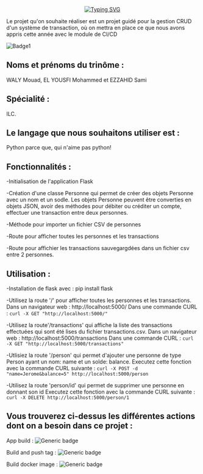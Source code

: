 <p align="center">
<a href="https://git.io/typing-svg"><img src="https://readme-typing-svg.demolab.com?font=Fira+Code&pause=1000&width=435&lines=PROJECT+API+CI%2FCD+WITH+PYTHON.+ILC" alt="Typing SVG" /></a>
  </P>
  
Le projet qu'on souhaite réaliser est un projet guidé pour la gestion CRUD d'un système de transaction, où on mettra en place ce que nous avons appris cette année avec le module de CI/CD

   ![Badge1](https://www.plunge.cloud/hs-fs/hubfs/cycle-devopsea2b.png?width=600&name=cycle-devops.png)



## Noms et prénoms du trinôme : 
  WALY Mouad, EL YOUSFI Mohammed et EZZAHID Sami


## Spécialité : 
  ILC.

## Le langage que nous souhaitons utiliser est :
  Python parce que, qui n'aime pas python!
  
## Fonctionnalités :

-Initialisation de l'application Flask

-Création d'une classe Personne qui permet de créer des objets Personne avec un nom et un sodle. Les objets Personne peuvent être converties en objets JSON, avoir des méthodes pour débiter ou créditer un compte, effectuer une transaction entre deux personnes.

-Méthode pour importer un fichier CSV de personnes

-Route pour afficher toutes les personnes et les transactions

-Route pour affichier les transactions sauvegargdées dans un fichier csv entre 2 personnes.

## Utilisation :

-Installation de flask avec :
    pip install flask
   
-Utilisez la route '/' pour afficher toutes les personnes et les transactions. 
    Dans un navigateur web : http://localhost:5000/ 
    Dans une commande CURL : ``curl -X GET "http://localhost:5000/"``
    
-Utilisez la route'/transactions' qui affiche la liste des transactions effectuées qui sont été lises du fichier transactions.csv.
    Dans un navigateur web : http://localhost:5000/transactions
    Dans une commande CURL : ``curl -X GET "http://localhost:5000/transactions"``
     
-Utlisiez la route '/person' qui permet d'ajouter une personne de type Person ayant un nom: name et un solde: balance.
     Executez cette fonction avec la commande CURL suivante :
              ``curl -X POST -d "name=Jerome&balance=5" http://localhost:5000/person``
              
-Utilisez la route 'person/id' qui permet de supprimer une personne en donnant son id
     Executez cette fonction avec la commande CURL suivante :
          ``curl -X DELETE http://localhost:5000/person/1``


## Vous trouverez ci-dessus les différentes actions dont on a besoin dans ce projet : 

App build :
![Generic badge](https://github.com/mouadw/4A_ILC_CRUD_API/actions/workflows/app_build.yml/badge.svg)

Build and push tag :
![Generic badge](https://github.com/mouadw/4A_ILC_CRUD_API/actions/workflows/build_push.yml/badge.svg)

Build docker image :
![Generic badge](https://github.com/mouadw/4A_ILC_CRUD_API/actions/workflows/buildDockerImage.yml/badge.svg)
